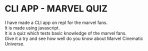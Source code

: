 # CLI APP - MARVEL QUIZ

I have made a CLI app on repl for the marvel fans.
<br>
It is made using javascript.
<br>
It is a quiz which tests basic knowledge of the marvel fans.
<br>
Give it a try and see how well do you know about Marvel Cinematic Universe.  